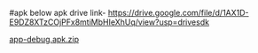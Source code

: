 #apk below
apk drive link- https://drive.google.com/file/d/1AX1D-E9DZ8XTzCOjPFx8mtiMbHIeXhUq/view?usp=drivesdk


[app-debug.apk.zip](https://github.com/user-attachments/files/16688889/app-debug.apk.zip)

